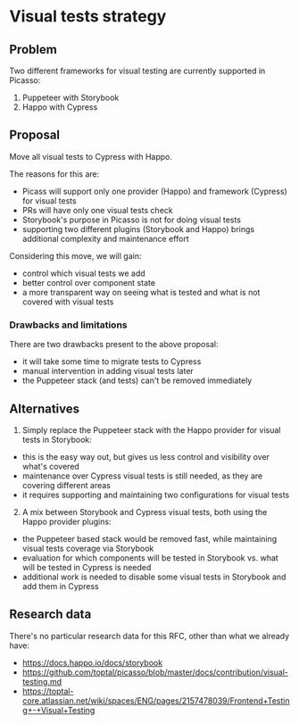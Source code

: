 # Visual tests strategy

## Problem

Two different frameworks for visual testing are currently supported in Picasso:
1. Puppeteer with Storybook
2. Happo with Cypress

## Proposal

Move all visual tests to Cypress with Happo.

The reasons for this are:
- Picass will support only one provider (Happo) and framework (Cypress) for visual tests
- PRs will have only one visual tests check
- Storybook's purpose in Picasso is not for doing visual tests
- supporting two different plugins (Storybook and Happo) brings additional complexity and maintenance effort

Considering this move, we will gain:
- control which visual tests we add
- better control over component state
- a more transparent way on seeing what is tested and what is not covered with visual tests

### Drawbacks and limitations

There are two drawbacks present to the above proposal:
- it will take some time to migrate tests to Cypress
- manual intervention in adding visual tests later
- the Puppeteer stack (and tests) can't be removed immediately

## Alternatives

1. Simply replace the Puppeteer stack with the Happo provider for visual tests in Storybook:
- this is the easy way out, but gives us less control and visibility over what's covered
- maintenance over Cypress visual tests is still needed, as they are covering different areas
- it requires supporting and maintaining two configurations for visual tests

2. A mix between Storybook and Cypress visual tests, both using the Happo provider plugins:
- the Puppeteer based stack would be removed fast, while maintaining visual tests coverage via Storybook
- evaluation for which components will be tested in Storybook vs. what will be tested in Cypress is needed
- additional work is needed to disable some visual tests in Storybook and add them in Cypress

## Research data

There's no particular research data for this RFC, other than what we already have:
- https://docs.happo.io/docs/storybook
- https://github.com/toptal/picasso/blob/master/docs/contribution/visual-testing.md
- https://toptal-core.atlassian.net/wiki/spaces/ENG/pages/2157478039/Frontend+Testing+-+Visual+Testing
